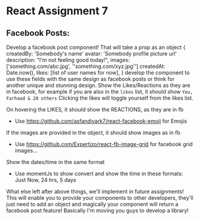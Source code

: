 # React Assignment 7

## Facebook Posts:

Develop a facebook post component!
That will take a prop as an object
{ 
createdBy: 'Somebody's name'
avatar: 'Somebody profile picture url'
description: "I'm not feeling good today!",
images: ['something.com/abc.jpg', ''something.com/xyz.jpg'']
createdAt: Date.now(),
likes: [list of user names for now],
}
develop the component to use these fields with the same design as facebook posts or think for another unique and stunning design. 
Show the Likes/Reactions as they are in facebook, for example if you are also in the `likes` list, it should show `You, Farhaad & 20 others`
Clicking the likes will toggle yourself from the likes list.

On hovering the LIKES, it should show the REACTIONS, as they are in fb
* Use https://github.com/asfandiyark7/react-facebook-emoji for Emojis

If the images are provided in the object, it should show images as in fb
* Use https://github.com/Expertizo/react-fb-image-grid for facebook grid images...

Show the dates/time in the same format
* Use momentJs to show convert and show the time in these formats: Just Now, 24 hrs, 5 days

What else left after above things, we'll implement in future assignments!
This will enable you to provide your components to other developers, they'll just need to add an object and magically your component will return a facebook post feature! 
Basically I'm moving you guys to develop a library!
